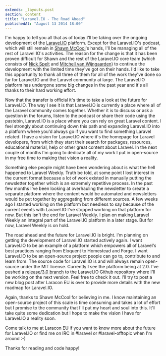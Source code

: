 ```yaml
---
extends: _layouts.post
section: content
title: "Laravel.IO - The Road Ahead"
publishedAt: "August 13 2014 18:00"
---
```

I'm happy to tell you all that as of today I'll be taking over the ongoing development of the [Laravel.IO](http://laravel.io/) platform. Except for the Laravel.IO's podcast, which will still remain in [Shawn McCool](https://twitter.com/ShawnMcCool)'s hands, I'll be managing all of the rest of Laravel IO's activities. The reason for the change is that it has been proven difficult for Shawn and the rest of the Laravel.IO core team (which consists of [Nick Spelt](https://twitter.com/nickstrnl) and [Mitchell van Wijngaarden](https://twitter.com/mitchellvanw)) to continue the development with the limited time they've got on their hands. I'd like to take this opportunity to thank all three of them for all of the work they've done so far for Laravel.IO and the Laravel community at large. The Laravel.IO platform has undergone some big changes in the past year and it's all thanks to their hard working effort.

Now that the transfer is official it's time to take a look at the future for Laravel.IO. The way I see it is that Laravel.IO is currently a place where all of the Laravel community comes together. Whether it is to discuss or ask a question in the forums, listen to the podcast or share their code using the pastebin, Laravel.IO is a place where you can rely on great Laravel content. I feel strongly about continuing down this path and expanding Laravel.IO into a platform where you'd always go if you want to find something Laravel related. I have a vision for Laravel.IO where it's the homepage for Laravel developers, from which they start their search for packages, resources, educational material, help or other great content about Laravel. In the next couple of months I'm going to dedicate all of my work I put in open-source in my free time to making that vision a reality.

Something else people might have been wondering about is what the hell happened to Laravel Weekly. Truth be told, at some point I lost interest in the current format because a lot of work existed in manually putting the newsletter together which is an extremely repetitive process. In the past few months I've been looking at overhauling the newsletter to create a separate platform where the content would be automated and newsletters would be put together by aggregating from different sources. A few weeks ago I started working on the platform but needless to say because of the current events with Laravel.IO I've stopped working on that platform for now. But this isn't the end for Laravel Weekly. I plan on making Laravel Weekly an integral part of the Laravel.IO platform in a later stage. But for now, Laravel Weekly is on hold.

The road ahead and the future for Laravel.IO is bright. I'm planning on getting the development of Laravel.IO started actively again. I want Laravel.IO to be an example of a platform which empowers all of Laravel's best practices ranging from Eloquent to Homestead and Forge. I want Laravel.IO to be an open-source project people can go to, contribute to and learn from. The source code for Laravel.IO is and will always remain open-source under the MIT license. Currently I see the platform being at 2.0. I've pushed a [release/3.0 branch](https://github.com/LaravelIO/laravel.io/tree/release/3.0) to the Laravel.IO Github repository where I'll be working on the next version. Feel free to check it out. I'll try to post a new blog post after Laracon EU is over to provide more details with the new roadmap for Laravel.IO.

Again, thanks to Shawn McCool for believing in me. I know maintaining an open-source project of this scale is time consuming and takes a lot of effort but I promise to the community that I'll put my heart and soul into this. It'll take quite some dedication but I hope to make the vision I have for Laravel.IO a reality soon.

Come talk to me at Laracon EU if you want to know more about the future for Laravel.IO or find me on IRC in #laravel or #laravel-offtopic when I'm around :-)

Thanks for reading and code happy!
